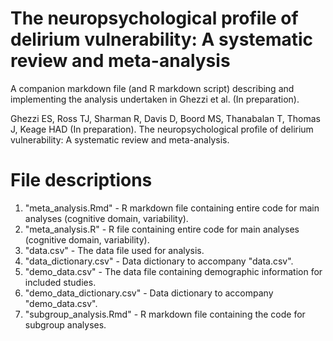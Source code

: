 # The neuropsychological profile of delirium vulnerability: A systematic review and meta-analysis

A companion markdown file (and R markdown script) describing and implementing the analysis undertaken in Ghezzi et al. (In preparation). 

Ghezzi ES, Ross TJ, Sharman R, Davis D, Boord MS, Thanabalan T, Thomas J, Keage HAD (In preparation). The neuropsychological profile of delirium vulnerability: A systematic review and meta-analysis.

# File descriptions
1. "meta_analysis.Rmd" - R markdown file containing entire code for main analyses (cognitive domain, variability).
2. "meta_analysis.R" - R file containing entire code for main analyses (cognitive domain, variability).
3. "data.csv" - The data file used for analysis. 
4. "data_dictionary.csv" - Data dictionary to accompany "data.csv".
5. "demo_data.csv" - The data file containing demographic information for included studies.
6. "demo_data_dictionary.csv" - Data dictionary to accompany "demo_data.csv".
7. "subgroup_analysis.Rmd" - R markdown file containing the code for subgroup analyses.
